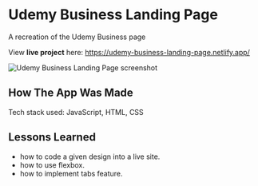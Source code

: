 # Udemy Business Landing Page
A recreation of the Udemy Business page 

View **live project** here: https://udemy-business-landing-page.netlify.app/

![Udemy Business Landing Page screenshot](https://i.ibb.co/Y7LvvZD/udemy.png)


## How The App Was Made
Tech stack used: JavaScript, HTML, CSS

## Lessons Learned
- how to code a given design into a live site.
- how to use flexbox.
- how to implement tabs feature.
